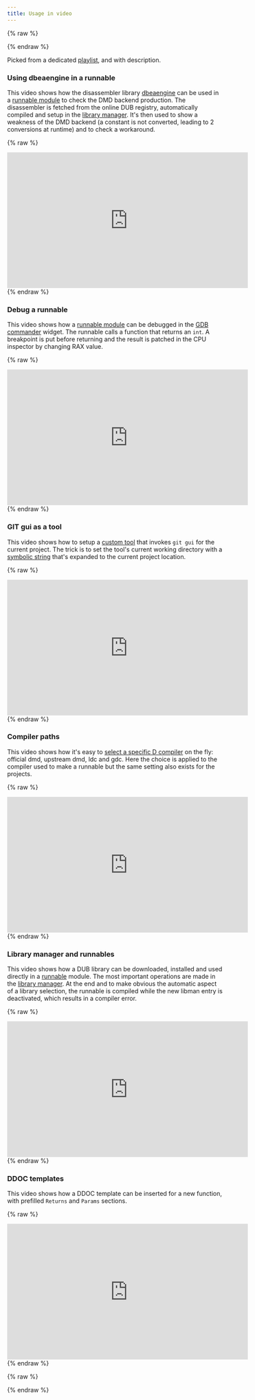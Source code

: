 ```yaml
---
title: Usage in video
---
```


{% raw %}
<script src="//cdnjs.cloudflare.com/ajax/libs/anchor-js/4.0.0/anchor.min.js"></script>
{% endraw %}

Picked from a dedicated [playlist](https://www.youtube.com/playlist?list=PLzk8A0LUvEOV-OMdz09jfOahwnKoA2na_), and with description.

### Using dbeaengine in a runnable

This video shows how the disassembler library [dbeaengine](https://github.com/BBasile/dbeaengine)
can be used in a [runnable module](features_runnables) to check the DMD backend production.
The disassembler is fetched from the online DUB registry, automatically compiled and setup in the [library manager](widgets_library_manager).
It's then used to show a weakness of the DMD backend (a constant is not converted, leading to 2 conversions at runtime) and to check a workaround.

{% raw %}
<iframe width="560" height="315" src="https://www.youtube.com/embed/bLamoXcs8S4" frameborder="0" allowfullscreen></iframe>
{% endraw %}

### Debug a runnable

This video shows how a [runnable module](features_runnables) can be debugged in the [GDB commander](widgets_gdb_commander) widget.
The runnable calls a function that returns an `int`.
A breakpoint is put before returning and the result is patched in the CPU inspector by changing RAX value.

{% raw %}
<iframe width="560" height="315" src="https://www.youtube.com/embed/HbEPkA1EfaU" frameborder="0" allowfullscreen></iframe>
{% endraw %}

### GIT gui as a tool

This video shows how to setup a [custom tool](widgets_custom_tools) that invokes `git gui` for the current project.
The trick is to set the tool's current working directory with a [symbolic string](features_symbolic_strings) that's expanded to the current project location.

{% raw %}
<iframe width="560" height="315" src="https://www.youtube.com/embed/sRmc-CDcx2I" frameborder="0" allowfullscreen></iframe>
{% endraw %}

### Compiler paths

This video shows how it's easy to [select a specific D compiler](options_compilers_paths) on the fly: official dmd, upstream dmd, ldc and gdc.
Here the choice is applied to the compiler used to make a runnable but the same setting also exists for the projects.

{% raw %}
<iframe width="560" height="315" src="https://www.youtube.com/embed/RuisTY6m_3E" frameborder="0" allowfullscreen></iframe>
{% endraw %}

### Library manager and runnables

This video shows how a DUB library can be downloaded, installed and used directly in a [runnable](features_runnables) module.
The most important operations are made in the [library manager](widgets_library_manager).
At the end and to make obvious the automatic aspect of a library selection, the runnable is compiled while the new libman entry is deactivated, which results in a compiler error.

{% raw %}
<iframe width="560" height="315" src="https://www.youtube.com/embed/FapAXM5yDLI" frameborder="0" allowfullscreen></iframe>
{% endraw %}

### DDOC templates

This video shows how a DDOC template can be inserted for a new function, with prefilled `Returns` and `Params` sections.

{% raw %}
<iframe width="560" height="315" src="https://www.youtube.com/embed/VEVqSItCKfo" frameborder="0" allowfullscreen></iframe>
{% endraw %}



{% raw %}
<script>
anchors.add();
</script>
{% endraw %}

